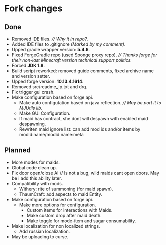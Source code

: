 # Fork changes

## Done

* Removed IDE files. _// Why it in repo?._
* Added IDE files to .gitignore _(Marked by my comment)_.
* Upped gradle wrapper version: __5.4.6__.
* Fixed ForgeGradle repo (used Sponge proxy repo). _// Thanks forge for their non-last Minecraft version technical support politics._
* Forced __JDK 1.8__.
* Build script reworked: removed guide comments, fixed archive name and version setter.
* Upped forge version: __10.13.4.1614__.
* Removed src/readme_jp.txt and drq.
* Fix trigger gui crash.
* Make configuration based on forge api.
  * Make auto configutation based on java reflection. _// May be port it to MJUtils lib._
  * Make GUI Configuration.
  * If maid has contract, she dont will despawn with enabled maid despawning.
  * Rewriten maid ignore list: can add mod ids and/or items by modid:name/modid:name:meta

## Planned

* More modes for maids.
* Global code clean up.
* Fix door open/close AI // Is not a bug, wild maids cant open doors. May be i add this ability later.
* Compatibility with mods.
  * Withery: rite of summoning (for maid spawn).
  * ThaumCraft: add aspects to maid Entity.
* Make configuration based on forge api.
  * Make more options for configuration.
    * Custom items for interactions with Maids.
    * Make custom drop after maid death.
    * Make toggle for mode-item and sugar consumability.
* Make localization for non localized strings.
  * Add russian localization.
* May be uploading to curse.
